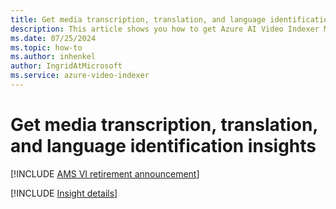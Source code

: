 ```yaml
---
title: Get media transcription, translation, and language identification insights  
description: This article shows you how to get Azure AI Video Indexer Media transcription, translation, and language identification insights.
ms.date: 07/25/2024
ms.topic: how-to
ms.author: inhenkel
author: IngridAtMicrosoft
ms.service: azure-video-indexer
---
```


# Get media transcription, translation, and language identification insights

[!INCLUDE [AMS VI retirement announcement](./includes/important-ams-retirement-abbreviated.md)]

[!INCLUDE [Insight details](./includes/transcription-translation-lid.md)]

